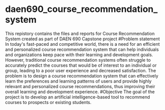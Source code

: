 # daen690_course_recommendation_system
This repistory contains the files and reports for Course Recommendation System created as part of DAEN 690 Capstone project
#Problem statement
In today's fast-paced and competitive world, there is a need for an efficient and personalized course recommendation system that can help individuals and organizations keep pace with their learning and development goals. However, traditional course recommendation systems often struggle to accurately predict the courses that would be of interest to an individual or group, leading to a poor user experience and decreased satisfaction. The problem is to design a course recommendation system that can effectively learn the preferences and learning patterns of users and provide highly relevant and personalized course recommendations, thus improving their overall learning and development experience.
#Objective
The goal of the project is to develop an artificial intelligence-based tool to recommend courses to prospects or existing students.
